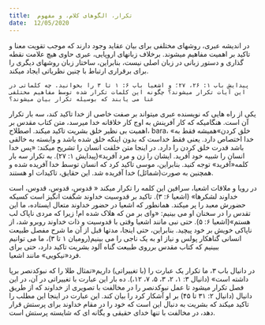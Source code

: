 ```yaml
---
title:  تکرار، الگوهای کلام، و مفهوم
date:  12/05/2020
---
```


در اندیشه عبری، روشهای مختلفی برای بیان عقاید وجود دارند که موجب تقویت معنا و تاکید بر اهمیت مفاهیم میشوند. برخلاف زبانهای اروپایی، عبری حاوی هیچ علامت نقطه گذاری و دستور زبانی در زبان اصلی نیست، بنابراین، ساختار زبان روشهای دیگری را برای برقراری ارتباط با چنین نظریاتی ایجاد میکند.

`پیدایش باب ۱: ۲۶، ۲۷؛ و اشعیا باب ۶: ۱ تا ۳ را بخوانید. چه کلماتی در این آیات تکرار میشوند؟ چگونه این کلمات تکرار شده توسط مفاهیم مختلفی غنا می یابند که بوسیله تکرار بیان میشوند؟`

یکی از راه هایی که نویسنده عبری میتواند بر صفت خاصی از خدا تاکید کند، سه بار تکرار آن است. هنگامیکه که کار آفرینش به اوج کار خلاقانه خدا میرسد، متن کتاب مقدس بر اهمیت بی نظیر خلق بشریت تاکید میکند. اصطلاح، bara، «خلق کردن»همیشه فقط به خدا اختصاص دارد. یعنی فقط خداست که بدون اینکه خلق شده باشد و وابسته به خالقی باشد قدرت خلق کردن را دارد. در اینجا متن خلقت انسان را تشریح میکند: «پس خدا انسان را شبیه خود آفرید. ایشان را زن و مرد آفرید»(پیدایش ۱: ۲۷). به تکرار سه بار کلمه«آفرید» توجه کنید. بنابراین، موسی تاکید کرد که انسان توسط خدا آفریده شده و همچنین به صورت(شمائل) خدا آفریده شد. این حقایق، تاکیدات او هستند.

در رویا و ملاقات اشعیا، سرافین این کلمه را تکرار میکند « قدوس، قدوس، قدوس، است خداوند لشکرها» (اشعیا ۶: ۳). تاکید بر قدوسیت خداوند شگفت انگیز است کسیکه حضورش معبد را پر میکند. همانطور که اشعیا در حضور خداوند متعال ایستاده، ما این تقدس را در سخنان او می بینیم: «وای بر من که هلاک شده ام! زیرا که مردی ناپاک لب هستم»(اشعیا ۶: ۵). حتی نبی مانند اشعیا وقتی با قدوسیت و ذات خداوند روبرو شد، از ناپاکی خویش بر خود پیچید. بنابراین، حتی اینجا، مدتها قبل از آن ما شرح مفصل طبیعت انسانی گناهکار پولس و نیاز او به یک ناجی را می بینیم(رومیان ۱ تا ۳)، ما می توانیم ببینیم که کتاب مقدس برروی طبیعت گناه آلود بشریت تاکید دارد، حتی برای فرد«نیکویی» مانند اشعیا.

در دانیال باب ۳، ما تکرار یک عبارت را (با تغییراتی) داریم«تمثال طلا را که نبوکدنصر برپا داشته است»  (دانیال ۳: ۱، ۲، ۳، ۵، ۷، ۱۲،). ده بار این عبارت با تغییراتی در آن، در این فصل تکرار میشود تا عمل نبوکدنصر را در مخالفت با تصویری از خداوند که از طریق دانیال (دانیال ۲: ۳۱ تا ۴۵) بر او آشکار کرد را بیان کند. این عبارت در اینجا این مطلب را تاکید میکند که بشریت به دنبال این است که خود را در مقام خداوند برای پرستش قرار دهد، در مخالفت با تنها خدای حقیقی و یگانه ای که شایسته پرستش است.